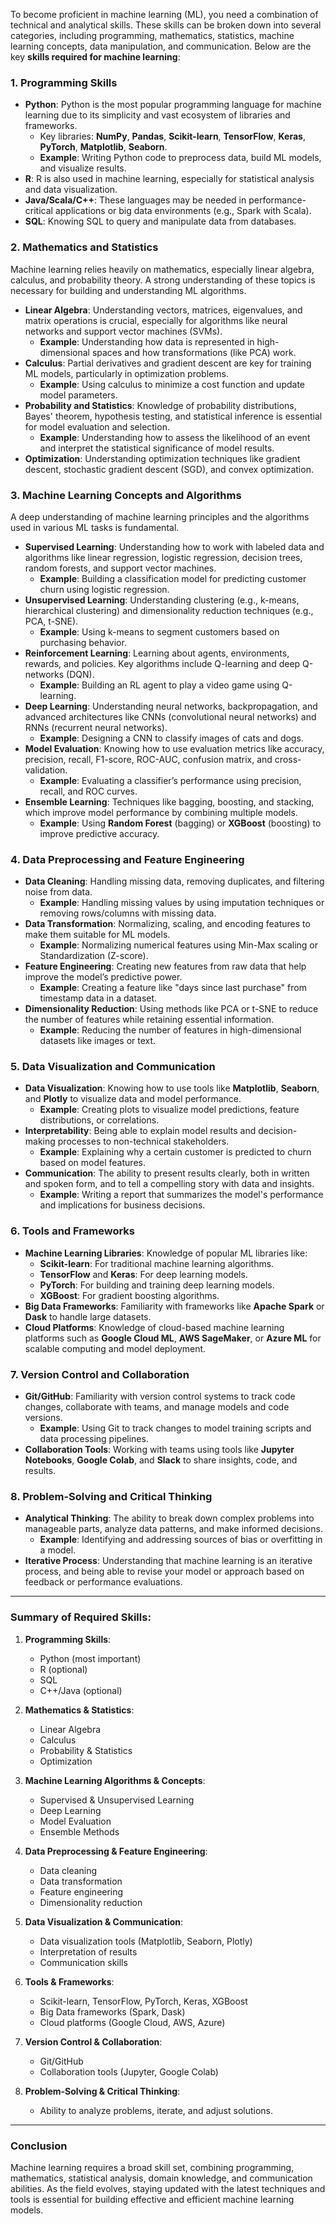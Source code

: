 To become proficient in machine learning (ML), you need a combination of technical and analytical skills. These skills can be broken down into several categories, including programming, mathematics, statistics, machine learning concepts, data manipulation, and communication. Below are the key **skills required for machine learning**:

### 1. **Programming Skills**
   - **Python**: Python is the most popular programming language for machine learning due to its simplicity and vast ecosystem of libraries and frameworks.
     - Key libraries: **NumPy**, **Pandas**, **Scikit-learn**, **TensorFlow**, **Keras**, **PyTorch**, **Matplotlib**, **Seaborn**.
     - **Example**: Writing Python code to preprocess data, build ML models, and visualize results.
   - **R**: R is also used in machine learning, especially for statistical analysis and data visualization.
   - **Java/Scala/C++**: These languages may be needed in performance-critical applications or big data environments (e.g., Spark with Scala).
   - **SQL**: Knowing SQL to query and manipulate data from databases.

### 2. **Mathematics and Statistics**
   Machine learning relies heavily on mathematics, especially linear algebra, calculus, and probability theory. A strong understanding of these topics is necessary for building and understanding ML algorithms.
   
   - **Linear Algebra**: Understanding vectors, matrices, eigenvalues, and matrix operations is crucial, especially for algorithms like neural networks and support vector machines (SVMs).
     - **Example**: Understanding how data is represented in high-dimensional spaces and how transformations (like PCA) work.
   - **Calculus**: Partial derivatives and gradient descent are key for training ML models, particularly in optimization problems.
     - **Example**: Using calculus to minimize a cost function and update model parameters.
   - **Probability and Statistics**: Knowledge of probability distributions, Bayes' theorem, hypothesis testing, and statistical inference is essential for model evaluation and selection.
     - **Example**: Understanding how to assess the likelihood of an event and interpret the statistical significance of model results.
   - **Optimization**: Understanding optimization techniques like gradient descent, stochastic gradient descent (SGD), and convex optimization.

### 3. **Machine Learning Concepts and Algorithms**
   A deep understanding of machine learning principles and the algorithms used in various ML tasks is fundamental.
   
   - **Supervised Learning**: Understanding how to work with labeled data and algorithms like linear regression, logistic regression, decision trees, random forests, and support vector machines.
     - **Example**: Building a classification model for predicting customer churn using logistic regression.
   - **Unsupervised Learning**: Understanding clustering (e.g., k-means, hierarchical clustering) and dimensionality reduction techniques (e.g., PCA, t-SNE).
     - **Example**: Using k-means to segment customers based on purchasing behavior.
   - **Reinforcement Learning**: Learning about agents, environments, rewards, and policies. Key algorithms include Q-learning and deep Q-networks (DQN).
     - **Example**: Building an RL agent to play a video game using Q-learning.
   - **Deep Learning**: Understanding neural networks, backpropagation, and advanced architectures like CNNs (convolutional neural networks) and RNNs (recurrent neural networks).
     - **Example**: Designing a CNN to classify images of cats and dogs.
   - **Model Evaluation**: Knowing how to use evaluation metrics like accuracy, precision, recall, F1-score, ROC-AUC, confusion matrix, and cross-validation.
     - **Example**: Evaluating a classifier’s performance using precision, recall, and ROC curves.
   - **Ensemble Learning**: Techniques like bagging, boosting, and stacking, which improve model performance by combining multiple models.
     - **Example**: Using **Random Forest** (bagging) or **XGBoost** (boosting) to improve predictive accuracy.

### 4. **Data Preprocessing and Feature Engineering**
   - **Data Cleaning**: Handling missing data, removing duplicates, and filtering noise from data.
     - **Example**: Handling missing values by using imputation techniques or removing rows/columns with missing data.
   - **Data Transformation**: Normalizing, scaling, and encoding features to make them suitable for ML models.
     - **Example**: Normalizing numerical features using Min-Max scaling or Standardization (Z-score).
   - **Feature Engineering**: Creating new features from raw data that help improve the model’s predictive power.
     - **Example**: Creating a feature like "days since last purchase" from timestamp data in a dataset.
   - **Dimensionality Reduction**: Using methods like PCA or t-SNE to reduce the number of features while retaining essential information.
     - **Example**: Reducing the number of features in high-dimensional datasets like images or text.

### 5. **Data Visualization and Communication**
   - **Data Visualization**: Knowing how to use tools like **Matplotlib**, **Seaborn**, and **Plotly** to visualize data and model performance.
     - **Example**: Creating plots to visualize model predictions, feature distributions, or correlations.
   - **Interpretability**: Being able to explain model results and decision-making processes to non-technical stakeholders.
     - **Example**: Explaining why a certain customer is predicted to churn based on model features.
   - **Communication**: The ability to present results clearly, both in written and spoken form, and to tell a compelling story with data and insights.
     - **Example**: Writing a report that summarizes the model's performance and implications for business decisions.

### 6. **Tools and Frameworks**
   - **Machine Learning Libraries**: Knowledge of popular ML libraries like:
     - **Scikit-learn**: For traditional machine learning algorithms.
     - **TensorFlow** and **Keras**: For deep learning models.
     - **PyTorch**: For building and training deep learning models.
     - **XGBoost**: For gradient boosting algorithms.
   - **Big Data Frameworks**: Familiarity with frameworks like **Apache Spark** or **Dask** to handle large datasets.
   - **Cloud Platforms**: Knowledge of cloud-based machine learning platforms such as **Google Cloud ML**, **AWS SageMaker**, or **Azure ML** for scalable computing and model deployment.

### 7. **Version Control and Collaboration**
   - **Git/GitHub**: Familiarity with version control systems to track code changes, collaborate with teams, and manage models and code versions.
     - **Example**: Using Git to track changes to model training scripts and data processing pipelines.
   - **Collaboration Tools**: Working with teams using tools like **Jupyter Notebooks**, **Google Colab**, and **Slack** to share insights, code, and results.

### 8. **Problem-Solving and Critical Thinking**
   - **Analytical Thinking**: The ability to break down complex problems into manageable parts, analyze data patterns, and make informed decisions.
     - **Example**: Identifying and addressing sources of bias or overfitting in a model.
   - **Iterative Process**: Understanding that machine learning is an iterative process, and being able to revise your model or approach based on feedback or performance evaluations.

---

### Summary of Required Skills:

1. **Programming Skills**:
   - Python (most important)
   - R (optional)
   - SQL
   - C++/Java (optional)

2. **Mathematics & Statistics**:
   - Linear Algebra
   - Calculus
   - Probability & Statistics
   - Optimization

3. **Machine Learning Algorithms & Concepts**:
   - Supervised & Unsupervised Learning
   - Deep Learning
   - Model Evaluation
   - Ensemble Methods

4. **Data Preprocessing & Feature Engineering**:
   - Data cleaning
   - Data transformation
   - Feature engineering
   - Dimensionality reduction

5. **Data Visualization & Communication**:
   - Data visualization tools (Matplotlib, Seaborn, Plotly)
   - Interpretation of results
   - Communication skills

6. **Tools & Frameworks**:
   - Scikit-learn, TensorFlow, PyTorch, Keras, XGBoost
   - Big Data frameworks (Spark, Dask)
   - Cloud platforms (Google Cloud, AWS, Azure)

7. **Version Control & Collaboration**:
   - Git/GitHub
   - Collaboration tools (Jupyter, Google Colab)

8. **Problem-Solving & Critical Thinking**:
   - Ability to analyze problems, iterate, and adjust solutions.

---

### Conclusion
Machine learning requires a broad skill set, combining programming, mathematics, statistical analysis, domain knowledge, and communication abilities. As the field evolves, staying updated with the latest techniques and tools is essential for building effective and efficient machine learning models.
